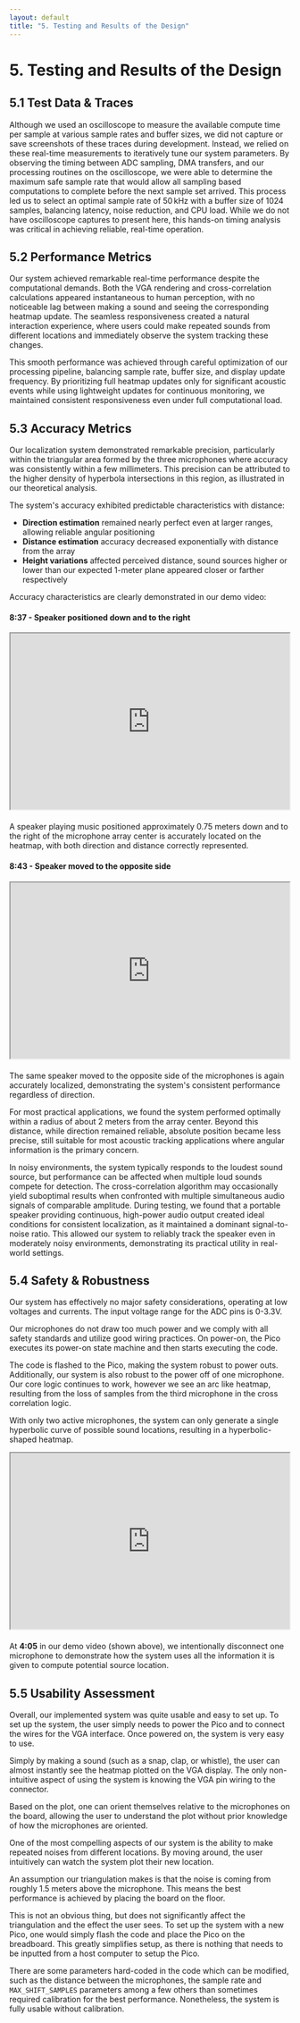 ```yaml
---
layout: default
title: "5. Testing and Results of the Design"
---
```


# 5. Testing and Results of the Design

## 5.1 Test Data & Traces
Although we used an oscilloscope to measure the available compute time per sample at various sample rates and buffer sizes, we did not capture or save screenshots of these traces during development. Instead, we relied on these real-time measurements to iteratively tune our system parameters. By observing the timing between ADC sampling, DMA transfers, and our processing routines on the oscilloscope, we were able to determine the maximum safe sample rate that would allow all sampling based computations to complete before the next sample set arrived. This process led us to select an optimal sample rate of $50\,\mathrm{kHz}$ with a buffer size of $1024$ samples, balancing latency, noise reduction, and CPU load. While we do not have oscilloscope captures to present here, this hands-on timing analysis was critical in achieving reliable, real-time operation.

## 5.2 Performance Metrics

Our system achieved remarkable real-time performance despite the computational demands. Both the VGA rendering and cross-correlation calculations appeared instantaneous to human perception, with no noticeable lag between making a sound and seeing the corresponding heatmap update. The seamless responsiveness created a natural interaction experience, where users could make repeated sounds from different locations and immediately observe the system tracking these changes.

This smooth performance was achieved through careful optimization of our processing pipeline, balancing sample rate, buffer size, and display update frequency. By prioritizing full heatmap updates only for significant acoustic events while using lightweight updates for continuous monitoring, we maintained consistent responsiveness even under full computational load.

## 5.3 Accuracy Metrics

Our localization system demonstrated remarkable precision, particularly within the triangular area formed by the three microphones where accuracy was consistently within a few millimeters. This precision can be attributed to the higher density of hyperbola intersections in this region, as illustrated in our theoretical analysis.

The system's accuracy exhibited predictable characteristics with distance:

- **Direction estimation** remained nearly perfect even at larger ranges, allowing reliable angular positioning
- **Distance estimation** accuracy decreased exponentially with distance from the array
- **Height variations** affected perceived distance, sound sources higher or lower than our expected 1-meter plane appeared closer or farther respectively

Accuracy characteristics are clearly demonstrated in our demo video:

<div class="video-timestamps">
  <h4>8:37 - Speaker positioned down and to the right</h4>
  <div style="display:flex; align-items:flex-center; margin-left: auto; margin-right: auto; margin-bottom: 20px;">
    <iframe width="560" height="315" src="https://www.youtube.com/embed/yFkt5Urp-eg?start=517" frameborder="1" allowfullscreen class="bordered"></iframe>
  </div>
  <p>A speaker playing music positioned approximately 0.75 meters down and to the right of the microphone array center is accurately located on the heatmap, with both direction and distance correctly represented.</p>
  
  <h4>8:43 - Speaker moved to the opposite side</h4>
  <div style="display:flex; align-items:flex-center; margin-left: auto; margin-right: auto; margin-bottom: 20px;">
    <iframe width="560" height="315" src="https://www.youtube.com/embed/yFkt5Urp-eg?start=523" frameborder="1" allowfullscreen class="bordered"></iframe>
  </div>
  <p>The same speaker moved to the opposite side of the microphones is again accurately localized, demonstrating the system's consistent performance regardless of direction.</p>
</div>

For most practical applications, we found the system performed optimally within a radius of about 2 meters from the array center. Beyond this distance, while direction remained reliable, absolute position became less precise, still suitable for most acoustic tracking applications where angular information is the primary concern.

In noisy environments, the system typically responds to the loudest sound source, but performance can be affected when multiple loud sounds compete for detection. The cross-correlation algorithm may occasionally yield suboptimal results when confronted with multiple simultaneous audio signals of comparable amplitude. During testing, we found that a portable speaker providing continuous, high-power audio output created ideal conditions for consistent localization, as it maintained a dominant signal-to-noise ratio. This allowed our system to reliably track the speaker even in moderately noisy environments, demonstrating its practical utility in real-world settings.

## 5.4 Safety & Robustness

Our system has effectively no major safety considerations, operating at low voltages and currents. The input voltage range for the ADC pins is $0$-$3.3\text{V}$. 

Our microphones do not draw too much power and we comply with all safety standards and utilize good wiring practices. On power-on, the Pico executes its power-on state machine and then starts executing the code. 

The code is flashed to the Pico, making the system robust to power outs. Additionally, our system is also robust to the power off of one microphone. Our core logic continues to work, however we see an arc like heatmap, resulting from the loss of samples from the third microphone in the cross correlation logic. 

With only two active microphones, the system can only generate a single hyperbolic curve of possible sound locations, resulting in a hyperbolic-shaped heatmap.

<div style="display:flex; align-items:flex-center; margin-left: auto; margin-right: auto; margin-bottom: 20px; margin-top: 10px;">
  <iframe width="560" height="315" src="https://www.youtube.com/embed/yFkt5Urp-eg?start=245" frameborder="1" allowfullscreen class="bordered"></iframe>
</div>

<p>At <strong>4:05</strong> in our demo video (shown above), we intentionally disconnect one microphone to demonstrate how the system uses all the information it is given to compute potential source location.</p>

## 5.5 Usability Assessment

Overall, our implemented system was quite usable and easy to set up. To set up the system, the user simply needs to power the Pico and to connect the wires for the VGA interface. Once powered on, the system is very easy to use. 

Simply by making a sound (such as a snap, clap, or whistle), the user can almost instantly see the heatmap plotted on the VGA display. The only non-intuitive aspect of using the system is knowing the VGA pin wiring to the connector. 

Based on the plot, one can orient themselves relative to the microphones on the board, allowing the user to understand the plot without prior knowledge of how the microphones are oriented. 

One of the most compelling aspects of our system is the ability to make repeated noises from different locations. By moving around, the user intuitively can watch the system plot their new location.

An assumption our triangulation makes is that the noise is coming from roughly 1.5 meters above the microphone. This means the best performance is achieved by placing the board on the floor. 

This is not an obvious thing, but does not significantly affect the triangulation and the effect the user sees. To set up the system with a new Pico, one would simply flash the code and place the Pico on the breadboard. This greatly simplifies setup, as there is nothing that needs to be inputted from a host computer to setup the Pico. 

There are some parameters hard-coded in the code which can be modified, such as the distance between the microphones, the sample rate and `MAX_SHIFT_SAMPLES` parameters among a few others than sometimes required calibration for the best performance. Nonetheless, the system is fully usable without calibration. 
